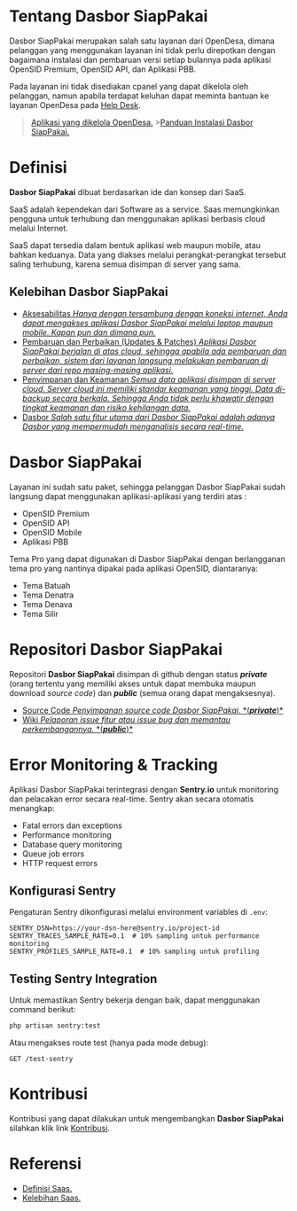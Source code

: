 # Tentang Dasbor SiapPakai

Dasbor SiapPakai merupakan salah satu layanan dari OpenDesa, dimana pelanggan yang menggunakan layanan ini tidak perlu direpotkan dengan bagaimana instalasi dan pembaruan versi setiap bulannya pada aplikasi OpenSID Premium, OpenSID API, dan Aplikasi PBB.

Pada layanan ini tidak disediakan cpanel yang dapat dikelola oleh pelanggan, namun apabila terdapat keluhan dapat meminta bantuan ke layanan OpenDesa pada [Help Desk](https://helpdesk.opendesa.id).

> [Aplikasi yang dikelola OpenDesa.](https://panduan.opendesa.id/id/home#aplikasi-yang-dikelola-opendesa) >[Panduan Instalasi Dasbor SiapPakai.](https://panduan.opendesa.id/id/dasbor-siappakai/instalasi)

# Definisi

**Dasbor SiapPakai** dibuat berdasarkan ide dan konsep dari SaaS.

SaaS adalah kependekan dari Software as a service. Saas memungkinkan pengguna untuk terhubung dan menggunakan aplikasi berbasis cloud melalui Internet.

SaaS dapat tersedia dalam bentuk aplikasi web maupun mobile, atau bahkan keduanya. Data yang diakses melalui perangkat-perangkat tersebut saling terhubung, karena semua disimpan di server yang sama.

## Kelebihan Dasbor SiapPakai

-   [Aksesabilitas _Hanya dengan tersambung dengan koneksi internet, Anda dapat mengakses aplikasi Dasbor SiapPakai melalui laptop maupun mobile. Kapan pun dan dimana pun._](#)
-   [Pembaruan dan Perbaikan (Updates & Patches) _Aplikasi Dasbor SiapPakai berjalan di atas cloud, sehingga apabila ada pembaruan dan perbaikan, sistem dari layanan langsung melakukan pembaruan di server dari repo masing-masing aplikasi._](#)
-   [Penyimpanan dan Keamanan _Semua data aplikasi disimpan di server cloud. Server cloud ini memiliki standar keamanan yang tinggi. Data di-backup secara berkala. Sehingga Anda tidak perlu khawatir dengan tingkat keamanan dan risiko kehilangan data._](#)
-   [Dasbor *Salah satu fitur utama dari Dasbor SiapPakai adalah adanya Dasbor yang mempermudah menganalisis secara *real-time*.*](#)

# Dasbor SiapPakai

Layanan ini sudah satu paket, sehingga pelanggan Dasbor SiapPakai sudah langsung dapat menggunakan aplikasi-aplikasi yang terdiri atas :

-   OpenSID Premium
-   OpenSID API
-   OpenSID Mobile
-   Aplikasi PBB

Tema Pro yang dapat digunakan di Dasbor SiapPakai dengan berlangganan tema pro yang nantinya dipakai pada aplikasi OpenSID, diantaranya:

-   Tema Batuah
-   Tema Denatra
-   Tema Denava
-   Tema Silir

# Repositori Dasbor SiapPakai

Repositori **Dasbor SiapPakai** disimpan di github dengan status **_private_** (orang tertentu yang memiliki akses untuk dapat membuka maupun download _source code_) dan **_public_** (semua orang dapat mengaksesnya).

-   [ Source Code *Penyimpanan *source code* Dasbor SiapPakai*. \*(**_private_**)\*](https://github.com/OpenSID/dasbor-siappakai)
-   [ Wiki *Pelaporan *issue fitur* atau *issue bug* dan memantau perkembangannya.* \*(**_public_**)\*](https://github.com/OpenSID/wiki-saas/issues)

# Error Monitoring & Tracking

Aplikasi Dasbor SiapPakai terintegrasi dengan **Sentry.io** untuk monitoring dan pelacakan error secara real-time. Sentry akan secara otomatis menangkap:

- Fatal errors dan exceptions
- Performance monitoring
- Database query monitoring  
- Queue job errors
- HTTP request errors

## Konfigurasi Sentry

Pengaturan Sentry dikonfigurasi melalui environment variables di `.env`:

```env
SENTRY_DSN=https://your-dsn-here@sentry.io/project-id
SENTRY_TRACES_SAMPLE_RATE=0.1  # 10% sampling untuk performance monitoring
SENTRY_PROFILES_SAMPLE_RATE=0.1  # 10% sampling untuk profiling
```

## Testing Sentry Integration

Untuk memastikan Sentry bekerja dengan baik, dapat menggunakan command berikut:

```bash
php artisan sentry:test
```

Atau mengakses route test (hanya pada mode debug):
```
GET /test-sentry
```

# Kontribusi

Kontribusi yang dapat dilakukan untuk mengembangkan **Dasbor SiapPakai** silahkan klik link [Kontribusi](/home#kontribusi).

# Referensi

-   [Definisi Saas.](https://azure.microsoft.com/en-us/overview/what-is-saas/)
-   [Kelebihan Saas.](https://www.teknovidia.com/saas-software-as-a-service/)

